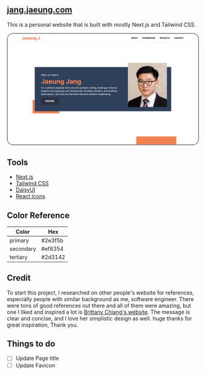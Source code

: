 ## [jang.jaeung.com](https://jang.jaeung.com)
This is a personal website that is built with mostly Next.js and Tailwind CSS.

<kbd>
  <img style="border: 2px solid grey ;border-radius: 1rem;" src="src/demo.png">
</kbd>

## Tools
* [Next.js](https://nextjs.org/)
* [Tailwind CSS](https://tailwindcss.com/)
* [DaisyUI](https://daisyui.com/)
* [React Icons](https://react-icons.github.io/react-icons/)


## Color Reference
| Color     | Hex    |
|-----------|--------|
| primary   |#2e3f5b |
| secondary |#ef8354 |
| tertiary  |#2d3142 |

## Credit
To start this project, I researched on other people's website for references, especially people with similar background as me, software engineer. There were tons of good references out there and all of them were amazing, but one I liked and inspired a lot is [Brittany Chiang's website](https://brittanychiang.com/). The message is clear and concise, and I love her simplistic design as well. huge thanks for great inspiration, Thank you.


## Things to do
 - [ ] Update Page title
 - [ ] Update Favicon
